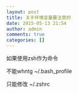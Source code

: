 ```yaml
---
layout: post
title: 关于环境变量要注意的
date: 2015-05-13 21:54
author: admin
comments: true
categories: []
---
```

如果使用zsh作为命令

不能whntg ~/.bash_profile

只能修改 ~/.zshrc
